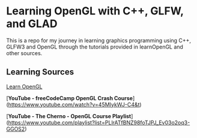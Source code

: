 # Learning OpenGL with C++, GLFW, and GLAD

This is a repo for my journey in learning graphics programming using
C++, GLFW3 and OpenGL through the tutorials provided in learnOpenGL and
other sources.

## Learning Sources
[Learn OpenGL](https://learnopengl.com/) <br />

[**YouTube - freeCodeCamp OpenGL Crash Course**] (https://www.youtube.com/watch?v=45MIykWJ-C4&t)<br />

[**YouTube - The Cherno -  OpenGL Course Playlist**] (https://www.youtube.com/playlist?list=PLlrATfBNZ98foTJPJ_Ev03o2oq3-GGOS2) <br />
